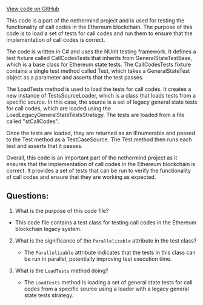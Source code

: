 [View code on GitHub](https://github.com/nethermindeth/nethermind/Ethereum.Blockchain.Legacy.Test/CallCodesTests.cs)

This code is a part of the nethermind project and is used for testing the functionality of call codes in the Ethereum blockchain. The purpose of this code is to load a set of tests for call codes and run them to ensure that the implementation of call codes is correct.

The code is written in C# and uses the NUnit testing framework. It defines a test fixture called CallCodesTests that inherits from GeneralStateTestBase, which is a base class for Ethereum state tests. The CallCodesTests fixture contains a single test method called Test, which takes a GeneralStateTest object as a parameter and asserts that the test passes.

The LoadTests method is used to load the tests for call codes. It creates a new instance of TestsSourceLoader, which is a class that loads tests from a specific source. In this case, the source is a set of legacy general state tests for call codes, which are loaded using the LoadLegacyGeneralStateTestsStrategy. The tests are loaded from a file called "stCallCodes".

Once the tests are loaded, they are returned as an IEnumerable<GeneralStateTest> and passed to the Test method as a TestCaseSource. The Test method then runs each test and asserts that it passes.

Overall, this code is an important part of the nethermind project as it ensures that the implementation of call codes in the Ethereum blockchain is correct. It provides a set of tests that can be run to verify the functionality of call codes and ensure that they are working as expected.
## Questions: 
 1. What is the purpose of this code file?
   - This code file contains a test class for testing call codes in the Ethereum blockchain legacy system.

2. What is the significance of the `Parallelizable` attribute in the test class?
   - The `Parallelizable` attribute indicates that the tests in this class can be run in parallel, potentially improving test execution time.

3. What is the `LoadTests` method doing?
   - The `LoadTests` method is loading a set of general state tests for call codes from a specific source using a loader with a legacy general state tests strategy.